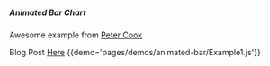 ##### Animated Bar Chart
Awesome example from [Peter Cook](https://github.com/animateddata)

Blog Post [Here](https://www.createwithdata.com/react-move-bar-chart)
{{demo='pages/demos/animated-bar/Example1.js'}}
